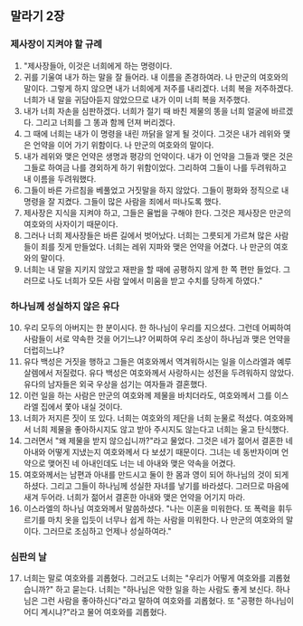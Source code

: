 ## 말라기 2장

### 제사장이 지켜야 할 규례
1. "제사장들아, 이것은 너희에게 하는 명령이다.
2. 귀를 기울여 내가 하는 말을 잘 들어라. 내 이름을 존경하여라. 나 만군의 여호와의 말이다. 그렇게 하지 않으면 내가 너희에게 저주를 내리겠다. 너희 복을 저주하겠다. 너희가 내 말을 귀담아듣지 않았으므로 내가 이미 너희 복을 저주했다.
3. 내가 너희 자손을 심판하겠다. 너희가 절기 때 바친 제물의 똥을 너희 얼굴에 바르겠다. 그리고 너희를 그 똥과 함께 던져 버리겠다.
4. 그 때에 너희는 내가 이 명령을 내린 까닭을 알게 될 것이다. 그것은 내가 레위와 맺은 언약을 이어 가기 위함이다. 나 만군의 여호와의 말이다.
5. 내가 레위와 맺은 언약은 생명과 평강의 언약이다. 내가 이 언약을 그들과 맺은 것은 그들로 하여금 나를 경외하게 하기 위함이었다. 그리하여 그들이 나를 두려워하고 내 이름을 두려워했다.
6. 그들이 바른 가르침을 베풀었고 거짓말을 하지 않았다. 그들이 평화와 정직으로 내 명령을 잘 지켰다. 그들이 많은 사람을 죄에서 떠나도록 했다.
7. 제사장은 지식을 지켜야 하고, 그들은 율법을 구해야 한다. 그것은 제사장은 만군의 여호와의 사자이기 때문이다.
8. 그러나 너희 제사장들은 바른 길에서 벗어났다. 너희는 그릇되게 가르쳐 많은 사람들이 죄를 짓게 만들었다. 너희는 레위 지파와 맺은 언약을 어겼다. 나 만군의 여호와의 말이다.
9. 너희는 내 말을 지키지 않았고 재판을 할 때에 공평하지 않게 한 쪽 편만 들었다. 그러므로 나도 너희가 모든 사람 앞에서 미움을 받고 수치를 당하게 하였다."
### 하나님께 성실하지 않은 유다
10. 우리 모두의 아버지는 한 분이시다. 한 하나님이 우리를 지으셨다. 그런데 어찌하여 사람들이 서로 약속한 것을 어기느냐? 어찌하여 우리 조상이 하나님과 맺은 언약을 더럽히느냐?
11. 유다 백성은 거짓을 행하고 그들은 여호와께서 역겨워하시는 일을 이스라엘과 예루살렘에서 저질렀다. 유다 백성은 여호와께서 사랑하시는 성전을 두려워하지 않았다. 유다의 남자들은 외국 우상을 섬기는 여자들과 결혼했다.
12. 이런 일을 하는 사람은 만군의 여호와께 제물을 바치더라도, 여호와께서 그를 이스라엘 집에서 쫓아 내실 것이다.
13. 너희가 저지른 짓이 또 있다. 너희는 여호와의 제단을 너희 눈물로 적셨다. 여호와께서 너희 제물을 좋아하시지도 않고 받아 주시지도 않는다고 너희는 울고 탄식했다.
14. 그러면서 "왜 제물을 받지 않으십니까?"라고 물었다. 그것은 네가 젊어서 결혼한 네 아내와 어떻게 지냈는지 여호와께서 다 보셨기 때문이다. 그녀는 네 동반자이며 언약으로 맺어진 네 아내인데도 너는 네 아내와 맺은 약속을 어겼다.
15. 여호와께서는 남편과 아내를 만드시고 둘이 한 몸과 영이 되어 하나님의 것이 되게 하셨다. 그리고 그들이 하나님께 성실한 자녀를 낳기를 바라셨다. 그러므로 마음에 새겨 두어라. 너희가 젊어서 결혼한 아내와 맺은 언약을 어기지 마라.
16. 이스라엘의 하나님 여호와께서 말씀하셨다. "나는 이혼을 미워한다. 또 폭력을 휘두르기를 마치 옷을 입듯이 너무나 쉽게 하는 사람을 미워한다. 나 만군의 여호와의 말이다. 그러므로 조심하고 언제나 성실하여라."
### 심판의 날
17. 너희는 말로 여호와를 괴롭혔다. 그러고도 너희는 "우리가 어떻게 여호와를 괴롭혔습니까?" 하고 묻는다. 너희는 "하나님은 악한 일을 하는 사람도 좋게 보신다. 하나님은 그런 사람을 좋아하신다"라고 말하여 여호와를 괴롭혔다. 또 "공평한 하나님이 어디 계시냐?"라고 물어 여호와를 괴롭혔다.